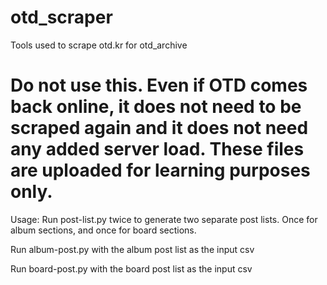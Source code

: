 # otd_scraper
 Tools used to scrape otd.kr for otd_archive
 
# Do not use this. Even if OTD comes back online, it does not need to be scraped again and it does not need any added server load. These files are uploaded for learning purposes only.

 
 Usage:
 Run post-list.py twice to generate two separate post lists. Once for album sections, and once for board sections.
 
 Run album-post.py with the album post list as the input csv
 
 Run board-post.py with the board post list as the input csv
